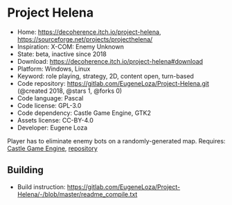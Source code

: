 # Project Helena

- Home: https://decoherence.itch.io/project-helena, https://sourceforge.net/projects/projecthelena/
- Inspiration: X-COM: Enemy Unknown
- State: beta, inactive since 2018
- Download: https://decoherence.itch.io/project-helena#download
- Platform: Windows, Linux
- Keyword: role playing, strategy, 2D, content open, turn-based
- Code repository: https://gitlab.com/EugeneLoza/Project-Helena.git (@created 2018, @stars 1, @forks 0)
- Code language: Pascal
- Code license: GPL-3.0
- Code dependency: Castle Game Engine, GTK2
- Assets license: CC-BY-4.0
- Developer: Eugene Loza

Player has to eliminate enemy bots on a randomly-generated map.
Requires: [Castle Game Engine](https://castle-engine.io/index.php), [repository](https://github.com/castle-engine/castle-engine)

## Building

- Build instruction: https://gitlab.com/EugeneLoza/Project-Helena/-/blob/master/readme_compile.txt
